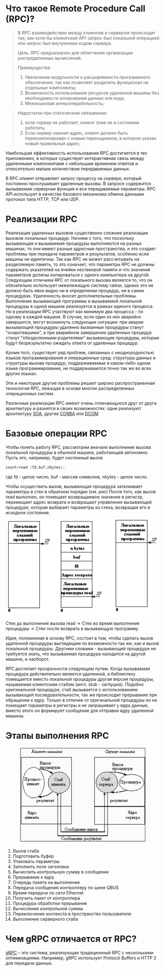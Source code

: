 # Что такое Remote Procedure Call (RPC)?

> В RPC взаимодействие между клиентом и сервером происходит так, как если бы клиентский API-запрос был локальной операцией или запрос был внутренним кодом сервера.

> Цель: RPC предназначен для облегчения организации распределенных вычислений.

> Преимущества:
> 1. Увеличение модульности и расширяемости программного обеспечения, так как позволяет разделять функционал на отдельные компоненты;
> 2. Возможность использования ресурсов удаленной машины без необходимости копирования данных или кода;
> 3. Межязыковая интероперабельность;

> Недостатки при статическом связывании:
> 1. если сервер не работает, клиент тоже не в состоянии работать;
> 2. Если сервер сменил адрес, клиент должен быть перекомпилирован с новым переходником, в котором указан новый правильный адрес;

Наибольшая эффективность использования RPC достигается в тех приложениях, в которых существует интерактивная связь между удаленными компонентами с небольшим временем ответов и относительно малым количеством передаваемых данных.

В RPC клиент отправляет запрос процессу на сервере, который постоянно прослушивает удаленные вызовы. В запросе содержится вызываемая серверная функция и все передаваемые параметры. RPC API использует в качестве базового механизма обмена данными протокол типа HTTP, TCP или UDP.

# Реализации RPC

Реализация удаленных вызовов существенно сложнее реализации вызовов локальных процедур. Начнем с того, что поскольку вызывающая и вызываемая процедуры выполняются на разных машинах, то они имеют разные адресные пространства, и это создает проблемы при передаче параметров и результатов, особенно если машины не идентичны. Так как RPC не может рассчитывать на разделяемую память, то это означает, что параметры RPC не должны содержать указателей на ячейки нестековой памяти и что значения параметров должны копироваться с одного компьютера на другой. Следующим отличием RPC от локального вызова является то, что он обязательно использует нижележащую систему связи, однако это не должно быть явно видно ни в определении процедур, ни в самих процедурах. Удаленность вносит дополнительные проблемы. Выполнение вызывающей программы и вызываемой локальной процедуры в одной машине реализуется в рамках единого процесса. Но в реализации RPC участвуют как минимум два процесса - по одному в каждой машине. В случае, если один из них аварийно завершится, могут возникнуть следующие ситуации: при аварии вызывающей процедуры удаленно вызванные процедуры станут "осиротевшими", а при аварийном завершении удаленных процедур станут "обездоленными родителями" вызывающие процедуры, которые будут безрезультатно ожидать ответа от удаленных процедур.

Кроме того, существует ряд проблем, связанных с неоднородностью языков программирования и операционных сред: структуры данных и структуры вызова процедур, поддерживаемые в каком-либо одном языке программирования, не поддерживаются точно так же во всех других языках.

Эти и некоторые другие проблемы решает широко распространенная технология RPC, лежащая в основе многих распределенных операционных систем.

Различные реализации RPC имеют очень отличающуюся друг от друга архитектуру и разнятся в своих возможностях: одни реализуют архитектуру [SOA](./Architechtural%20Models/SOA.md), другие [CORBA](./CORBA.md) или [DCOM](./DCOM.md)

# Базовые операции RPC

Чтобы понять работу RPC, рассмотрим вначале выполнение вызова локальной процедуры в обычной машине, работающей автономно. Пусть это, например, будет системный вызов

```c++
count=read (fd,buf,nbytes);
```

где fd - целое число,
buf - массив символов,
nbytes - целое число.

Чтобы осуществить вызов, вызывающая процедура заталкивает параметры в стек в обратном порядке (см. рис)
После того, как вызов read выполнен, он помещает возвращаемое значение в регистр, перемещает адрес возврата и возвращает управление вызывающей процедуре, которая выбирает параметры из стека, возвращая его в исходное состояние.

<p align='center'>
  <img src=./images/вызов-локальной-процедуры.png>
</p>

Стек до выполнения вызова read -> Стек во время выполнения процедуры -> Стек после возврата в вызывающую программу

Идея, положенная в основу RPC, состоит в том, чтобы сделать вызов удаленной процедуры выглядящим по возможности так же, как и вызов локальной процедуры. Другими словами - вызывающей процедуре не требуется знать, что вызываемая процедура находится на другой машине, и наоборот.

RPC достигает прозрачности следующим путем. Когда вызываемая процедура действительно является удаленной, в библиотеку помещается вместо локальной процедуры другая версия процедуры, называемая клиентским стабом (англ. stub - заглушка). Подобно оригинальной процедуре, стаб вызывается с использованием вызывающей последовательности, так же происходит прерывание при обращении к ядру. Только в отличие от оригинальной процедуры он не помещает параметры в регистры и не запрашивает у ядра данные, вместо этого он формирует сообщение для отправки ядру удаленной машины.

# Этапы выполнения RPC

<p align='center'>
  <img src=./images/RPC.png>
</p>

1. Вызов стаба
2. Подготовить буфер
3. Упаковать параметры
4. Заполнить поле заголовка
5. Вычислить контрольную сумму в сообщении
6. Прерывание к ядру
7. Очередь пакета на выполнение
8. Передача сообщения контроллеру по шине QBUS
9. Время передачи по сети Ethernet
10. Получить пакет от контроллера
11. Процедура обработки прерывания
12. Вычисление контрольной суммы
13. Переключение контекста в пространство пользователя
14. Выполнение серверного стаба

# Чем gRPC отличается от RPC?

[gRPC](./gRPC.md) – это система, реализующая традиционный RPC с несколькими оптимизациями. Например, gRPC использует Protocol Buffers и HTTP 2 для передачи данных.

